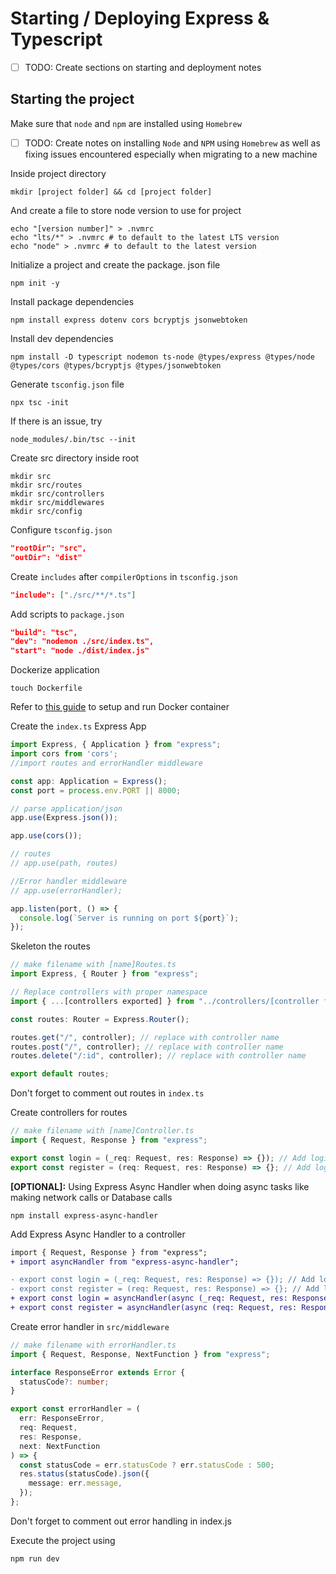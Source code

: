 # Starting / Deploying Express & Typescript


- [ ] TODO: Create sections on starting and deployment notes

## Starting the project
Make sure that `node` and `npm` are installed using `Homebrew`

- [ ] TODO: Create notes on installing `Node` and `NPM` using `Homebrew` as well as fixing issues encountered especially when migrating to a new machine

Inside project directory
```shell
mkdir [project folder] && cd [project folder]
```
And create a file to store node version to use for project
```shell
echo "[version number]" > .nvmrc
echo "lts/*" > .nvmrc # to default to the latest LTS version
echo "node" > .nvmrc # to default to the latest version
```
Initialize a project and create the package. json file
```shell
npm init -y
```
Install package dependencies
```shell
npm install express dotenv cors bcryptjs jsonwebtoken
```
Install dev dependencies
```shell 
npm install -D typescript nodemon ts-node @types/express @types/node @types/cors @types/bcryptjs @types/jsonwebtoken
```
Generate `tsconfig.json` file
```shell
npx tsc -init
```
If there is an issue, try
```shell
node_modules/.bin/tsc --init
```
Create src directory inside root
```shell
mkdir src
mkdir src/routes
mkdir src/controllers
mkdir src/middlewares
mkdir src/config
```

Configure `tsconfig.json`
```json
"rootDir": "src",
"outDir": "dist"
```
Create `includes` after `compilerOptions` in `tsconfig.json`
```json
"include": ["./src/**/*.ts"]
```

Add scripts to `package.json`
```json
"build": "tsc",
"dev": "nodemon ./src/index.ts",
"start": "node ./dist/index.js"
```

Dockerize application
```shell
touch Dockerfile
```

Refer to [this guide](https://github.com/t0mclaudio/starting-software-project/blob/master/how-to-install-and-use-docker.md) to setup and run Docker container

Create the `index.ts` Express App
```ts
import Express, { Application } from "express";
import cors from 'cors';
//import routes and errorHandler middleware

const app: Application = Express();
const port = process.env.PORT || 8000;

// parse application/json
app.use(Express.json());

app.use(cors());

// routes
// app.use(path, routes)

//Error handler middleware
// app.use(errorHandler);

app.listen(port, () => {
  console.log(`Server is running on port ${port}`);
});
```

Skeleton the routes
```ts
// make filename with [name]Routes.ts
import Express, { Router } from "express";

// Replace controllers with proper namespace
import { ...[controllers exported] } from "../controllers/[controller file name]";

const routes: Router = Express.Router();

routes.get("/", controller); // replace with controller name
routes.post("/", controller); // replace with controller name
routes.delete("/:id", controller); // replace with controller name

export default routes;
```

Don't forget to comment out routes in `index.ts`

Create controllers for routes
```ts
// make filename with [name]Controller.ts
import { Request, Response } from "express";

export const login = (_req: Request, res: Response) => {}); // Add logic inside
export const register = (req: Request, res: Response) => {}; // Add logic inside
```

**[OPTIONAL]:** Using Express Async Handler when doing async tasks like making network calls or Database calls

```shell
npm install express-async-handler
```
Add Express Async Handler to a controller
```diff
import { Request, Response } from "express";
+ import asyncHandler from "express-async-handler";

- export const login = (_req: Request, res: Response) => {}); // Add logic inside
- export const register = (req: Request, res: Response) => {}; // Add logic inside
+ export const login = asyncHandler(async (_req: Request, res: Response) => {}); // Add logic inside
+ export const register = asyncHandler(async (req: Request, res: Response) => {}); // Add logic inside
```

Create error handler in `src/middleware`
```ts
// make filename with errorHandler.ts
import { Request, Response, NextFunction } from "express";

interface ResponseError extends Error {
  statusCode?: number;
}

export const errorHandler = (
  err: ResponseError,
  req: Request,
  res: Response,
  next: NextFunction
) => {
  const statusCode = err.statusCode ? err.statusCode : 500;
  res.status(statusCode).json({
    message: err.message,
  });
};

```

Don't forget to comment out error handling in index.js

Execute the project using
```shell
npm run dev
```
